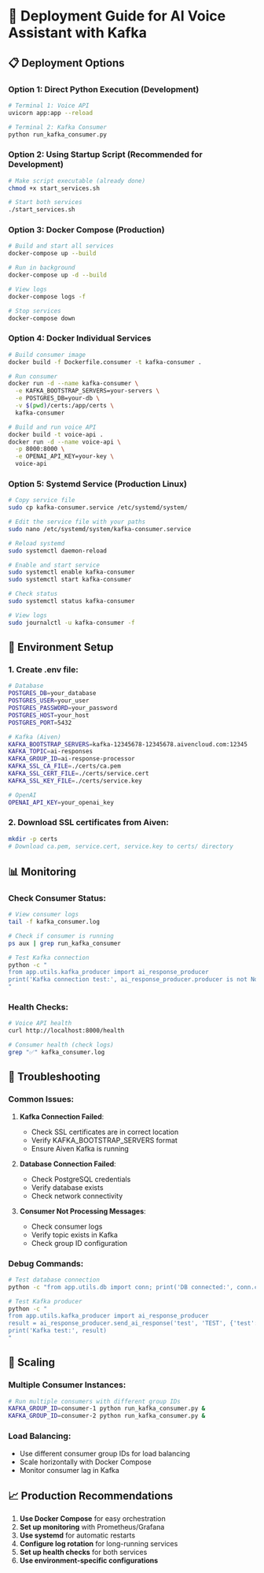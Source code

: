 # 🚀 Deployment Guide for AI Voice Assistant with Kafka

## 📋 Deployment Options

### Option 1: Direct Python Execution (Development)

```bash
# Terminal 1: Voice API
uvicorn app:app --reload

# Terminal 2: Kafka Consumer
python run_kafka_consumer.py
```

### Option 2: Using Startup Script (Recommended for Development)

```bash
# Make script executable (already done)
chmod +x start_services.sh

# Start both services
./start_services.sh
```

### Option 3: Docker Compose (Production)

```bash
# Build and start all services
docker-compose up --build

# Run in background
docker-compose up -d --build

# View logs
docker-compose logs -f

# Stop services
docker-compose down
```

### Option 4: Docker Individual Services

```bash
# Build consumer image
docker build -f Dockerfile.consumer -t kafka-consumer .

# Run consumer
docker run -d --name kafka-consumer \
  -e KAFKA_BOOTSTRAP_SERVERS=your-servers \
  -e POSTGRES_DB=your-db \
  -v $(pwd)/certs:/app/certs \
  kafka-consumer

# Build and run voice API
docker build -t voice-api .
docker run -d --name voice-api \
  -p 8000:8000 \
  -e OPENAI_API_KEY=your-key \
  voice-api
```

### Option 5: Systemd Service (Production Linux)

```bash
# Copy service file
sudo cp kafka-consumer.service /etc/systemd/system/

# Edit the service file with your paths
sudo nano /etc/systemd/system/kafka-consumer.service

# Reload systemd
sudo systemctl daemon-reload

# Enable and start service
sudo systemctl enable kafka-consumer
sudo systemctl start kafka-consumer

# Check status
sudo systemctl status kafka-consumer

# View logs
sudo journalctl -u kafka-consumer -f
```

## 🔧 Environment Setup

### 1. Create .env file:
```bash
# Database
POSTGRES_DB=your_database
POSTGRES_USER=your_user
POSTGRES_PASSWORD=your_password
POSTGRES_HOST=your_host
POSTGRES_PORT=5432

# Kafka (Aiven)
KAFKA_BOOTSTRAP_SERVERS=kafka-12345678-12345678.aivencloud.com:12345
KAFKA_TOPIC=ai-responses
KAFKA_GROUP_ID=ai-response-processor
KAFKA_SSL_CA_FILE=./certs/ca.pem
KAFKA_SSL_CERT_FILE=./certs/service.cert
KAFKA_SSL_KEY_FILE=./certs/service.key

# OpenAI
OPENAI_API_KEY=your_openai_key
```

### 2. Download SSL certificates from Aiven:
```bash
mkdir -p certs
# Download ca.pem, service.cert, service.key to certs/ directory
```

## 📊 Monitoring

### Check Consumer Status:
```bash
# View consumer logs
tail -f kafka_consumer.log

# Check if consumer is running
ps aux | grep run_kafka_consumer

# Test Kafka connection
python -c "
from app.utils.kafka_producer import ai_response_producer
print('Kafka connection test:', ai_response_producer.producer is not None)
"
```

### Health Checks:
```bash
# Voice API health
curl http://localhost:8000/health

# Consumer health (check logs)
grep "✅" kafka_consumer.log
```

## 🚨 Troubleshooting

### Common Issues:

1. **Kafka Connection Failed**:
   - Check SSL certificates are in correct location
   - Verify KAFKA_BOOTSTRAP_SERVERS format
   - Ensure Aiven Kafka is running

2. **Database Connection Failed**:
   - Check PostgreSQL credentials
   - Verify database exists
   - Check network connectivity

3. **Consumer Not Processing Messages**:
   - Check consumer logs
   - Verify topic exists in Kafka
   - Check group ID configuration

### Debug Commands:
```bash
# Test database connection
python -c "from app.utils.db import conn; print('DB connected:', conn.closed == 0)"

# Test Kafka producer
python -c "
from app.utils.kafka_producer import ai_response_producer
result = ai_response_producer.send_ai_response('test', 'TEST', {'test': 'data'})
print('Kafka test:', result)
"
```

## 🔄 Scaling

### Multiple Consumer Instances:
```bash
# Run multiple consumers with different group IDs
KAFKA_GROUP_ID=consumer-1 python run_kafka_consumer.py &
KAFKA_GROUP_ID=consumer-2 python run_kafka_consumer.py &
```

### Load Balancing:
- Use different consumer group IDs for load balancing
- Scale horizontally with Docker Compose
- Monitor consumer lag in Kafka

## 📈 Production Recommendations

1. **Use Docker Compose** for easy orchestration
2. **Set up monitoring** with Prometheus/Grafana
3. **Use systemd** for automatic restarts
4. **Configure log rotation** for long-running services
5. **Set up health checks** for both services
6. **Use environment-specific configurations**
